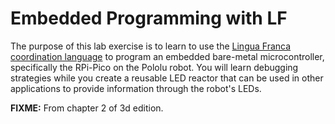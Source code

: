 # Embedded Programming with LF

The purpose of this lab exercise is to learn to use the [Lingua Franca coordination language](https://lf-lang.org) to program an embedded bare-metal microcontroller, specifically the RPi-Pico on the Pololu robot. You will learn debugging strategies while you create a reusable LED reactor that can be used in other applications to provide information through the robot's LEDs.

**FIXME:** From chapter 2 of 3d edition.